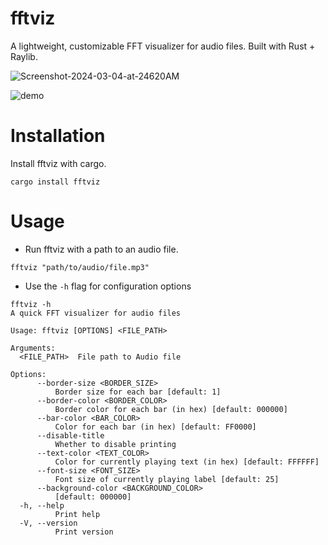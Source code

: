 # fftviz
A lightweight, customizable FFT visualizer for audio files. Built with Rust + Raylib.

![Screenshot-2024-03-04-at-24620AM](https://github.com/gursi26/fftviz/assets/75204369/9c2d919c-c28c-4021-84dd-64e86d57ae2f)

![demo](https://github.com/gursi26/fftviz/assets/75204369/93b28c8f-d989-49c0-9ec3-dc3fbf7bb2ca)

# Installation

Install fftviz with cargo.
```
cargo install fftviz
```

# Usage
- Run fftviz with a path to an audio file.
```
fftviz "path/to/audio/file.mp3"
```

- Use the `-h` flag for configuration options
```
fftviz -h
A quick FFT visualizer for audio files

Usage: fftviz [OPTIONS] <FILE_PATH>

Arguments:
  <FILE_PATH>  File path to Audio file

Options:
      --border-size <BORDER_SIZE>
          Border size for each bar [default: 1]
      --border-color <BORDER_COLOR>
          Border color for each bar (in hex) [default: 000000]
      --bar-color <BAR_COLOR>
          Color for each bar (in hex) [default: FF0000]
      --disable-title
          Whether to disable printing
      --text-color <TEXT_COLOR>
          Color for currently playing text (in hex) [default: FFFFFF]
      --font-size <FONT_SIZE>
          Font size of currently playing label [default: 25]
      --background-color <BACKGROUND_COLOR>
          [default: 000000]
  -h, --help
          Print help
  -V, --version
          Print version
```
